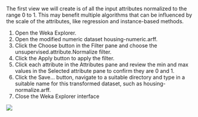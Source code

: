 The first view we will create is of all the input attributes normalized to the range 0 to 1. This
may benefit multiple algorithms that can be influenced by the scale of the attributes, like
regression and instance-based methods.
1. Open the Weka Explorer.
2. Open the modified numeric dataset housing-numeric.arff.
3. Click the Choose button in the Filter pane and choose the unsupervised.attribute.Normalize
filter.
4. Click the Apply button to apply the filter.
5. Click each attribute in the Attributes pane and review the min and max values in the
Selected attribute pane to confirm they are 0 and 1.
6. Click the Save... button, navigate to a suitable directory and type in a suitable name for
this transformed dataset, such as housing-normalize.arff.
7. Close the Weka Explorer interface

![](https://github.com/fenago/katacoda-scenarios/raw/master/machine-learning-mastery-weka/machine-learning-mastery-weka-chapter-25/steps/images/161.png)